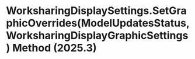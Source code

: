 # WorksharingDisplaySettings.SetGraphicOverrides(ModelUpdatesStatus, WorksharingDisplayGraphicSettings) Method (2025.3)

﻿